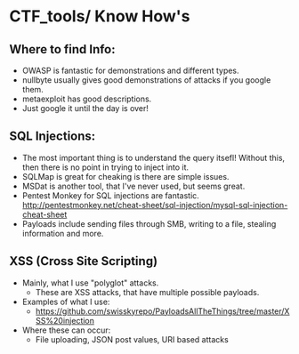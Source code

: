 # CTF_tools/ Know How's

## Where to find Info:
* OWASP is fantastic for demonstrations and different types.  
* nullbyte usually gives good demonstrations of attacks if you google them.  
* metaexploit has good descriptions.  
* Just google it until the day is over!  
## SQL Injections:
* The most important thing is to understand the query itsefl! Without this, then there is no point in trying to inject into it.  
* SQLMap is great for cheaking is there are simple issues.  
* MSDat is another tool, that I've never used, but seems great.  
* Pentest Monkey for SQL injections are fantastic. http://pentestmonkey.net/cheat-sheet/sql-injection/mysql-sql-injection-cheat-sheet  
* Payloads include sending files through SMB, writing to a file, stealing information and more.   

## XSS (Cross Site Scripting)
* Mainly, what I use "polyglot" attacks. 
  * These are XSS attacks, that have multiple possible payloads.
* Examples of what I use:
  * https://github.com/swisskyrepo/PayloadsAllTheThings/tree/master/XSS%20injection  
* Where these can occur:
  * File uploading, JSON post values, URI based attacks
